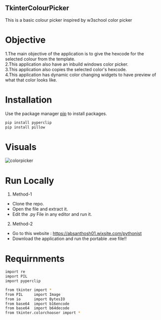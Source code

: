 ## TkinterColourPicker
This is a basic colour picker inspired by w3school color picker 

# Objective
1.The main objective of the application is to give the hexcode for the selected colour from the template.                               
2.This application also have an inbuild windows color picker.                                                                
3.This application also copies the selected color's hexcode.                                                                             
4.This application has dynamic color changing widgets to have preview of what that color looks like.

# Installation
Use the package manager [pip](https://pip.pypa.io/en/stable/) to install packages.

```bash
pip install pyperclip
pip install pillow
```
# Visuals

![colorpicker](https://user-images.githubusercontent.com/24393343/58766203-728f5f80-8599-11e9-863d-2a929a243f4e.jpg)
 
# Run Locally
1. Method-1
* Clone the repo.
* Open the file and extract it.
* Edit the .py File in any editor and run it.

2. Method-2
* Go to this website : https://absanthosh01.wixsite.com/pythonist
* Download the application and run the portable .exe file!!

# Requirnments

```bash
import re
import PIL
import pyperclip

from tkinter import *
from PIL     import Image
from io      import BytesIO
from base64  import b16encode
from base64  import b64decode
from tkinter.colorchooser import *


```
    
